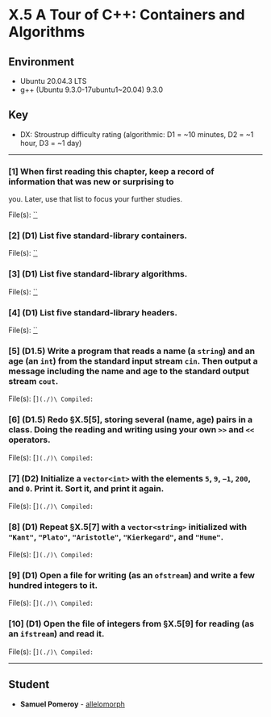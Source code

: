 # X.5 A Tour of C++: Containers and Algorithms

## Environment
- Ubuntu 20.04.3 LTS
- g++ (Ubuntu 9.3.0-17ubuntu1~20.04) 9.3.0

## Key
- DX: Stroustrup difficulty rating (algorithmic: D1 = ~10 minutes, D2 = ~1 hour, D3 = ~1 day)

---

### \[1\] When first reading this chapter, keep a record of information that was new or surprising to
you. Later, use that list to focus your further studies.

File(s): [``](./)

### \[2\] (D1) List five standard-library containers.

File(s): [``](./)

### \[3\] (D1) List five standard-library algorithms.

File(s): [``](./)

### \[4\] (D1) List five standard-library headers.

File(s): [``](./)

### \[5\] (D1.5) Write a program that reads a name (a `string`) and an age (an `int`) from the standard input stream `cin`. Then output a message including the name and age to the standard output stream `cout`.

File(s): [``](./)\
Compiled: ``

### \[6\] (D1.5) Redo §X.5[5], storing several (name, age) pairs in a class. Doing the reading and writing using your own `>>` and `<<` operators.

File(s): [``](./)\
Compiled: ``

### \[7\] (D2) Initialize a `vector<int>` with the elements `5`, `9`, `−1`, `200`, and `0`. Print it. Sort it, and print it again.

File(s): [``](./)\
Compiled: ``

### \[8\] (D1) Repeat §X.5\[7\] with a `vector<string>` initialized with `"Kant"`, `"Plato"`, `"Aristotle"`, `"Kierkegard"`, and `"Hume"`.

File(s): [``](./)\
Compiled: ``

### \[9\] (D1) Open a file for writing (as an `ofstream`) and write a few hundred integers to it.

File(s): [``](./)\
Compiled: ``

### \[10\] (D1) Open the file of integers from §X.5\[9\] for reading (as an `ifstream`) and read it.

File(s): [``](./)\
Compiled: ``

---

## Student
* **Samuel Pomeroy** - [allelomorph](github.com/allelomorph)